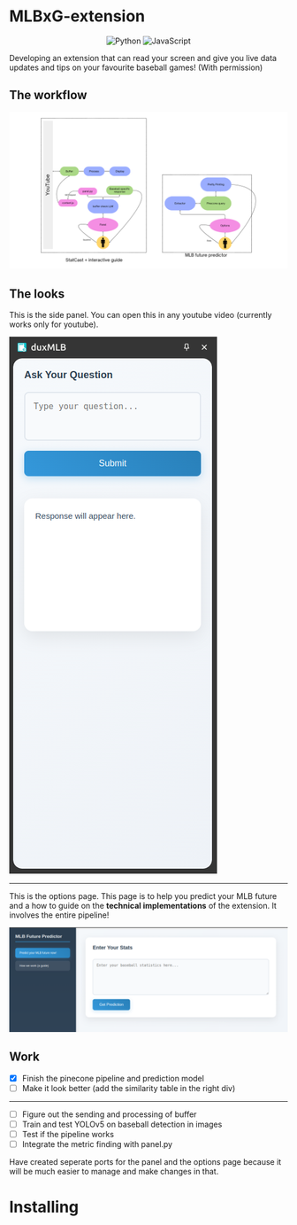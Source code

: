 # MLBxG-extension

<p align="center">
  <img src="https://img.shields.io/badge/Code-Python-informational?style=flat&logo=python&color=blue" alt="Python" />
  <img src="https://img.shields.io/badge/Code-JavaScript-informational?style=flat&logo=javascript&color=yellow" alt="JavaScript" />
</p>

Developing an extension that can read your screen and give you live data updates and tips on your favourite baseball games! (With permission)

## The workflow

![duxMLB](images/duxMLB_V2.png)

## The looks

This is the side panel. You can open this in any youtube video (currently works only for youtube).

![side panel](images/panel.png)

---

This is the options page. This page is to help you predict your MLB future and a how to guide on the **technical implementations** of the extension. It involves the entire pipeline!

![options page](images/options.png)

## Work

- [x] Finish the pinecone pipeline and prediction model
- [ ] Make it look better (add the similarity table in the right div)

---

- [ ] Figure out the sending and processing of buffer
- [ ] Train and test YOLOv5 on baseball detection in images
- [ ] Test if the pipeline works 
- [ ] Integrate the metric finding with panel.py

Have created seperate ports for the panel and the options page because it will be much easier to manage and make changes in that.

# Installing

